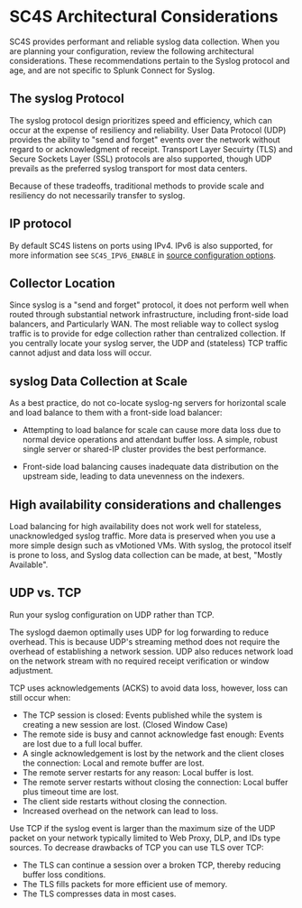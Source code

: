 # SC4S Architectural Considerations

SC4S provides performant and reliable syslog data collection.  When you are planning your configuration, review the following architectural considerations. These recommendations pertain to the Syslog protocol and age, and are not specific to Splunk Connect for Syslog.

## The syslog Protocol

The syslog protocol design prioritizes speed and efficiency, which can occur at the expense of resiliency and reliability.  User Data Protocol (UDP) provides the ability to "send and forget" events over the network without regard to or acknowledgment of receipt. Transport Layer Secuirty (TLS) and Secure Sockets Layer (SSL) protocols are also supported, though UDP prevails as the preferred syslog transport for most data centers.

Because of these tradeoffs, traditional methods to provide scale and resiliency do not necessarily transfer to syslog.  

## IP protocol

By default SC4S listens on ports using IPv4. IPv6 is also supported, for more information see `SC4S_IPV6_ENABLE` in [source configuration options](https://splunk.github.io/splunk-connect-for-syslog/main/configuration/#syslog-source-configuration).

## Collector Location

Since syslog is a "send and forget" protocol, it does not perform well when routed through substantial network infrastructure,
including front-side load balancers, and Particularly WAN.  The most reliable way to collect syslog traffic is to provide for edge
collection rather than centralized collection. If you centrally locate your syslog server, the UDP and (stateless)
TCP traffic cannot adjust and data loss will occur.

## syslog Data Collection at Scale
As a best practice, do not co-locate syslog-ng servers for horizontal scale and load balance to them with a front-side load balancer:

* Attempting to load balance for scale can cause more data loss due to normal device operations
and attendant buffer loss. A simple, robust single server or shared-IP cluster provides the best performance.

* Front-side load balancing causes inadequate data distribution on the upstream side, leading to data unevenness on the indexers.

## High availability considerations and challenges

Load balancing for high availability does not work well for stateless, unacknowledged syslog traffic. More data is preserved when you use a more simple design such as vMotioned VMs.  With syslog, the protocol itself is prone to loss, and Syslog data collection can be made, at best, "Mostly Available".

## UDP vs. TCP

Run your syslog configuration on UDP rather than TCP.

The syslogd daemon optimally uses UDP for log forwarding to reduce overhead. This is because UDP's streaming method does not require the overhead of establishing a network session. 
UDP also reduces network load on the network stream with no required receipt verification or window adjustment.

TCP uses acknowledgements (ACKS) to avoid data loss, however, loss can still occur when:

* The TCP session is closed: Events published while the system is creating a new session are lost. (Closed Window Case)
* The remote side is busy and cannot acknowledge fast enough: Events are lost due to a full local buffer.
* A single acknowledgement is lost by the network and the client closes the connection: Local and remote buffer are lost.
* The remote server restarts for any reason: Local buffer is lost.
* The remote server restarts without closing the connection: Local buffer plus timeout time are lost.
* The client side restarts without closing the connection.
* Increased overhead on the network can lead to loss.
  
Use TCP if the syslog event is larger than the maximum size of the UDP packet on your network typically limited to Web Proxy, DLP, and IDs type sources.
To decrease drawbacks of TCP you can use TLS over TCP:

* The TLS can continue a session over a broken TCP, thereby reducing buffer loss conditions.
* The TLS fills packets for more efficient use of memory.
* The TLS compresses data in most cases.
